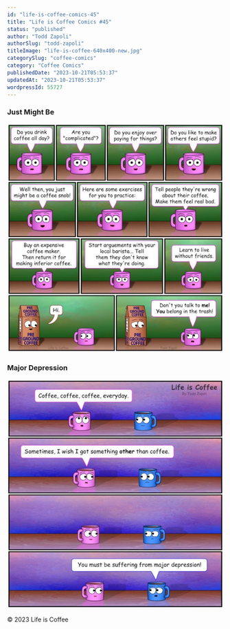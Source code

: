 ```yaml
---
id: "life-is-coffee-comics-45"
title: "Life is Coffee Comics #45"
status: "published"
author: "Todd Zapoli"
authorSlug: "todd-zapoli"
titleImage: "life-is-coffee-640x400-new.jpg"
categorySlug: "coffee-comics"
category: "Coffee Comics"
publishedDate: "2023-10-21T05:53:37"
updatedAt: "2023-10-21T05:53:37"
wordpressId: 55727
---
```


### Just Might Be

![](127-just-might-616x650.jpg)

### Major Depression

![](128-major-depression-comic-616x650.jpg)

© 2023 Life is Coffee